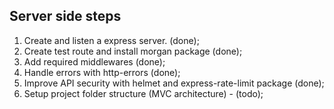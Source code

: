 ## Server side steps

1. Create and listen a express server. (done);
2. Create test route and install morgan package (done);
3. Add required middlewares (done);
4. Handle errors with http-errors (done);
5. Improve API security with helmet and express-rate-limit package (done);
6. Setup project folder structure (MVC architecture) - (todo);